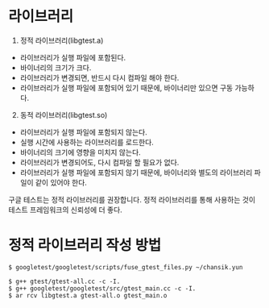 
# 라이브러리
1. 정적 라이브러리(libgtest.a)
  - 라이브러리가 실행 파일에 포함된다.
  - 바이너리의 크기가 크다.
  - 라이브러리가 변경되면, 반드시 다시 컴파일 해야 한다.
  - 라이브러리가 실행 파일에 포함되어 있기 때문에, 바이너리만 있으면 구동 가능하다.

2. 동적 라이브러리(libgtest.so)
  - 라이브러리가 실행 파일에 포함되지 않는다.
  - 실행 시간에 사용하는 라이브러리를 로드한다. 
  - 바이너리의 크기에 영향을 미치지 않는다.
  - 라이브러리가 변경되어도, 다시 컴파일 할 필요가 없다.
  - 라이브러리가 실행 파일에 포함되지 않기 때문에, 바이너리와 별도의 라이브러리 파일이 같이 있어야 한다.

구글 테스트는 정적 라이브러리를 권장합니다.
정적 라이브러리를 통해 사용하는 것이 테스트 프레임워크의 신뢰성에 더 좋다.

# 정적 라이브러리 작성 방법
```
$ googletest/googletest/scripts/fuse_gtest_files.py ~/chansik.yun

$ g++ gtest/gtest-all.cc -c -I.
$ g++ googletest/googletest/src/gtest_main.cc -c -I.
$ ar rcv libgtest.a gtest-all.o gtest_main.o

```
